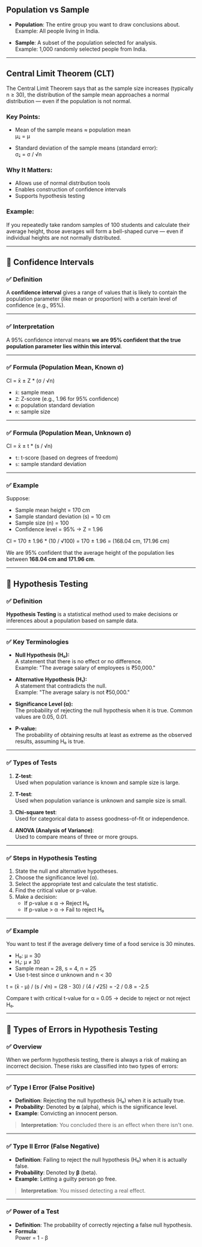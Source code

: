 ## Population vs Sample

- **Population**: The entire group you want to draw conclusions about.  
  Example: All people living in India.

- **Sample**: A subset of the population selected for analysis.  
  Example: 1,000 randomly selected people from India.

---

## Central Limit Theorem (CLT)

The Central Limit Theorem says that as the sample size increases (typically n ≥ 30), the distribution of the sample mean approaches a normal distribution — even if the population is not normal.

### Key Points:
- Mean of the sample means ≈ population mean  
  μₓ̄ = μ

- Standard deviation of the sample means (standard error):  
  σₓ̄ = σ / √n

### Why It Matters:
- Allows use of normal distribution tools
- Enables construction of confidence intervals
- Supports hypothesis testing

### Example:
If you repeatedly take random samples of 100 students and calculate their average height, those averages will form a bell-shaped curve — even if individual heights are not normally distributed.


---

## 📌 Confidence Intervals

### ✅ Definition
A **confidence interval** gives a range of values that is likely to contain the population parameter (like mean or proportion) with a certain level of confidence (e.g., 95%).

---

### ✅ Interpretation
A 95% confidence interval means **we are 95% confident that the true population parameter lies within this interval**.

---

### ✅ Formula (Population Mean, Known σ)

CI = x̄ ± Z * (σ / √n)

- `x̄`: sample mean  
- `Z`: Z-score (e.g., 1.96 for 95% confidence)  
- `σ`: population standard deviation  
- `n`: sample size


---

### ✅ Formula (Population Mean, Unknown σ)
CI = x̄ ± t * (s / √n)


- `t`: t-score (based on degrees of freedom)  
- `s`: sample standard deviation

---

### ✅ Example

Suppose:
- Sample mean height = 170 cm  
- Sample standard deviation (s) = 10 cm  
- Sample size (n) = 100  
- Confidence level = 95% → Z = 1.96

CI = 170 ± 1.96 * (10 / √100)
= 170 ± 1.96
= (168.04 cm, 171.96 cm)


We are 95% confident that the average height of the population lies between **168.04 cm and 171.96 cm**.



---


## 📌 Hypothesis Testing

### ✅ Definition
**Hypothesis Testing** is a statistical method used to make decisions or inferences about a population based on sample data.

---

### ✅ Key Terminologies

- **Null Hypothesis (H₀):**  
  A statement that there is no effect or no difference.  
  Example: "The average salary of employees is ₹50,000."

- **Alternative Hypothesis (H₁):**  
  A statement that contradicts the null.  
  Example: "The average salary is not ₹50,000."

- **Significance Level (α):**  
  The probability of rejecting the null hypothesis when it is true. Common values are 0.05, 0.01.

- **P-value:**  
  The probability of obtaining results at least as extreme as the observed results, assuming H₀ is true.

---

### ✅ Types of Tests

1. **Z-test**:  
   Used when population variance is known and sample size is large.

2. **T-test**:  
   Used when population variance is unknown and sample size is small.

3. **Chi-square test**:  
   Used for categorical data to assess goodness-of-fit or independence.

4. **ANOVA (Analysis of Variance)**:  
   Used to compare means of three or more groups.

---

### ✅ Steps in Hypothesis Testing

1. State the null and alternative hypotheses.
2. Choose the significance level (α).
3. Select the appropriate test and calculate the test statistic.
4. Find the critical value or p-value.
5. Make a decision:  
   - If p-value ≤ α → Reject H₀  
   - If p-value > α → Fail to reject H₀

---

### ✅ Example

You want to test if the average delivery time of a food service is 30 minutes.

- H₀: μ = 30  
- H₁: μ ≠ 30  
- Sample mean = 28, s = 4, n = 25  
- Use t-test since σ unknown and n < 30

t = (x̄ - μ) / (s / √n)
= (28 - 30) / (4 / √25)
= -2 / 0.8 = -2.5


Compare t with critical t-value for α = 0.05 → decide to reject or not reject H₀.


---


## 📌 Types of Errors in Hypothesis Testing

### ✅ Overview
When we perform hypothesis testing, there is always a risk of making an incorrect decision. These risks are classified into two types of errors:

---

### ✅ Type I Error (False Positive)

- **Definition**: Rejecting the null hypothesis (H₀) when it is actually true.
- **Probability**: Denoted by **α** (alpha), which is the significance level.
- **Example**: Convicting an innocent person.

> **Interpretation**: You concluded there is an effect when there isn't one.

---

### ✅ Type II Error (False Negative)

- **Definition**: Failing to reject the null hypothesis (H₀) when it is actually false.
- **Probability**: Denoted by **β** (beta).
- **Example**: Letting a guilty person go free.

> **Interpretation**: You missed detecting a real effect.

---

### ✅ Power of a Test

- **Definition**: The probability of correctly rejecting a false null hypothesis.
- **Formula**:  
Power = 1 - β

